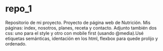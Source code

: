 # repo_1
Repositorio de mi proyecto.
Proyecto de página web de Nutrición. Mis páginas: index, nosotros, planes, receta y contacto. Adjunto también dos css: uno para el style y otro con mobile first (usando @media).Usé etiquetas semánticas, identación en los html, flexbox para quede prolijo y ordenado.
